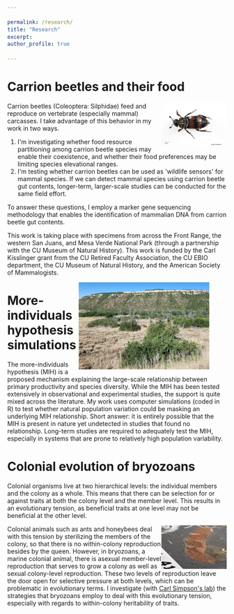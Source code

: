 ```yaml
---

permalink: /research/
title: "Research"
excerpt:
author_profile: true

---
```


Carrion beetles and their food
======

<img src="/images/tomentosus.jpg" alt="Nicrophorus tomentosus"
	title="Nicrophorus tomentosus" width="150" height="100"
  align="right"/>

Carrion beetles (Coleoptera: Silphidae) feed and reproduce on vertebrate (especially mammal) carcasses. I take advantage of this behavior in my work in two ways.
1. I'm investigating whether food resource partitioning among carrion beetle species may enable their coexistence, and whether their food preferences may be limiting species elevational ranges.
2. I'm testing whether carrion beetles can be used as 'wildlife sensors' for mammal species. If we can detect mammal species using carrion beetle gut contents, longer-term, larger-scale studies can be conducted for the same field effort.

To answer these questions, I employ a marker gene sequencing methodology that enables the identification of mammalian DNA from carrion beetle gut contents.



This work is taking place with specimens from across the Front Range, the western San Juans, and Mesa Verde National Park (through a partnership with the CU Museum of Natural History).
This work is funded by the Carl Kisslinger grant from the CU Retired Faculty Association, the CU EBIO department, the CU Museum of Natural History, and the American Society of Mammalogists.

<figure>
	<!--
	<figure>
		<img src="/images/elev_gradients.jpg" alt="Colorado Sites"
			title="Colorado Sites" width="300" height="200"
	  	align="left"/>
			<figcaption> McCain et al. 2018. Journal of Biogeography. </figcaption>
	</figure>
	-->
	<img src="/images/meve_bear.jpg" alt="Mesa Verde National Park"
				title="Mesa Verde National Park" width="300" height="200"
	  		align="right"
	/>
</figure>


More-individuals hypothesis simulations
======

The more-individuals hypothesis (MIH) is a proposed mechanism explaining the large-scale relationship between primary productivity and species diversity. While the MIH has been tested extensively in observational and experimental studies, the support is quite mixed across the literature. My work uses computer simulations (coded in R) to test whether natural population variation could be masking an underlying MIH relationship. Short answer: it is entirely possible that the MIH is present in nature yet undetected in studies that found no relationship. Long-term studies are required to adequately test the MIH, especially in systems that are prone to relatively high population variability.



Colonial evolution of bryozoans
======

Colonial organisms live at two hierarchical levels: the individual members and the colony as a whole. This means that there can be selection for or against traits at both the colony level and the member level. This results in an evolutionary tension, as beneficial traits at one level may not be beneficial at the other level.

<img src="/images/bryoz_image.jpg" alt="bryozoan colony"
	title="Bryozoan" width="150" height="100"
  align="right"/>

Colonial animals such as ants and honeybees deal with this tension by sterilizing the members of the colony, so that there is no within-colony reproduction besides by the queen. However, in bryozoans, a marine colonial animal, there is asexual member-level reproduction that serves to grow a colony as well as sexual colony-level reproduction. These two levels of reproduction leave the door open for selective pressure at both levels, which can be problematic in evolutionary terms. I investigate (with [Carl Simpson's lab](http://simpson-carl.github.io)) the strategies that bryozoans employ to deal with this evolutionary tension, especially with regards to within-colony heritability of traits.
